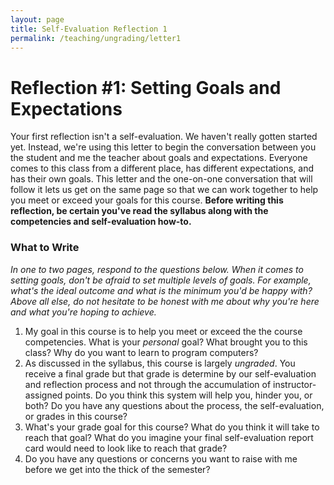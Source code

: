 ```yaml
---
layout: page
title: Self-Evaluation Reflection 1
permalink: /teaching/ungrading/letter1
---
```


# Reflection \#1:  Setting Goals and Expectations

Your first reflection isn't a self-evaluation. We haven't really gotten started yet. Instead, we're using this letter to begin the conversation between you the student and me the teacher about goals and expectations.  Everyone comes to this class from a different place, has different expectations, and has their own goals.  This letter and the one-on-one conversation that will follow it lets us get on the same page so that we can work together to help you meet or exceed your goals for this course. **Before writing this reflection, be certain you've read the syllabus along with the  competencies and self-evaluation how-to.**

### What to Write

*In one to two pages, respond to the questions below. When it comes to setting goals, don't be afraid to set multiple levels of goals. For example, what's the ideal outcome and what is the minimum you'd be happy with? Above all else, do not hesitate to be honest with me about why you're here and what you're hoping to achieve.*


1. My goal in this course is to help you meet or exceed the the course competencies. What is your *personal* goal? What brought you to this class? Why do you want to learn to program computers?
2. As discussed in the syllabus, this course is largely *ungraded*. You receive a final grade but that grade is determine by our self-evaluation and reflection process and not through the accumulation of instructor-assigned points.  Do you think this system will help you, hinder you, or both?  Do you have any questions about the process, the self-evaluation, or grades in this course?
3. What's your grade goal for this course? What do you think it will take to reach that goal? What do you imagine your final self-evaluation report card would need to look like to reach that grade?
4. Do you have any questions or concerns you want to raise with me before we get into the thick of the semester?
